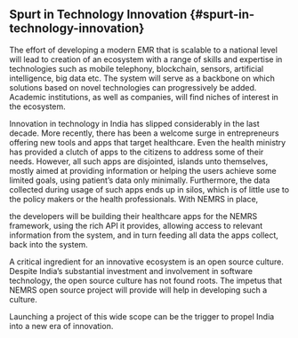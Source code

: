 ## Spurt in Technology Innovation {#spurt-in-technology-innovation}

The effort of developing a modern EMR that is scalable to a national level will lead to creation of an ecosystem with a range of skills and expertise in technologies such as mobile telephony, blockchain, sensors, artificial intelligence, big data etc. The system will serve as a backbone on which solutions based on novel technologies can progressively be added. Academic institutions, as well as companies, will find niches of interest in the ecosystem.

Innovation in technology in India has slipped considerably in the last decade. More recently, there has been a welcome surge in entrepreneurs offering new tools and apps that target healthcare. Even the health ministry has provided a clutch of apps to the citizens to address some of their needs. However, all such apps are disjointed, islands unto themselves, mostly aimed at providing information or helping the users achieve some limited goals, using patient’s data only minimally. Furthermore, the data collected during usage of such apps ends up in silos, which is of little use to the policy makers or the health professionals. With NEMRS in place,

the developers will be building their healthcare apps for the NEMRS framework, using the rich API it provides, allowing access to relevant information from the system, and in turn feeding all data the apps collect, back into the system.

A critical ingredient for an innovative ecosystem is an open source culture. Despite India’s substantial investment and involvement in software technology, the open source culture has not found roots. The impetus that NEMRS open source project will provide will help in developing such a culture.

Launching a project of this wide scope can be the trigger to propel India into a new era of innovation.